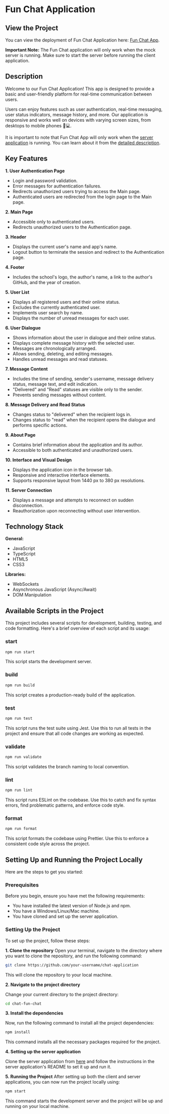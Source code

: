 
# Fun Chat Application

## View the Project
You can view the deployment of Fun Chat Application here: [Fun Chat App](https://rolling-scopes-school.github.io/chekhanadski-JSFE2023Q4/fun-chat/#/).

**Important Note:** The Fun Chat application will only work when the mock server is running. Make sure to start the server before running the client application.

## Description
Welcome to our Fun Chat Application! This app is designed to provide a basic and user-friendly platform for real-time communication between users.

Users can enjoy features such as user authentication, real-time messaging, user status indicators, message history, and more. Our application is responsive and works well on devices with varying screen sizes, from desktops to mobile phones 📱💻.

It is important to note that Fun Chat App will only work when the [server application](https://github.com/rolling-scopes-school/fun-chat-server/tree/main) is running. You can learn about it from the [detailed description](https://github.com/rolling-scopes-school/fun-chat-server/tree/main#readme).

## Key Features
**1. User Authentication Page**

- Login and password validation.
- Error messages for authentication failures.
- Redirects unauthorized users trying to access the Main page.
- Authenticated users are redirected from the login page to the Main page.

**2. Main Page**

- Accessible only to authenticated users.
- Redirects unauthorized users to the Authentication page.
  
**3. Header**

- Displays the current user's name and app's name.
- Logout button to terminate the session and redirect to the Authentication page.
  
**4. Footer**

- Includes the school's logo, the author's name, a link to the author's GitHub, and the year of creation.
  
**5. User List**

- Displays all registered users and their online status.
- Excludes the currently authenticated user.
- Implements user search by name.
- Displays the number of unread messages for each user.

**6. User Dialogue**

- Shows information about the user in dialogue and their online status.
- Displays complete message history with the selected user.
- Messages are chronologically arranged.
- Allows sending, deleting, and editing messages.
- Handles unread messages and read statuses.
  
**7. Message Content**

- Includes the time of sending, sender's username, message delivery status, message text, and edit indication.
- "Delivered" and "Read" statuses are visible only to the sender.
- Prevents sending messages without content.
  
**8. Message Delivery and Read Status**

- Changes status to "delivered" when the recipient logs in.
- Changes status to "read" when the recipient opens the dialogue and performs specific actions.
  
**9. About Page**

- Contains brief information about the application and its author.
- Accessible to both authenticated and unauthorized users.
  
**10. Interface and Visual Design**

- Displays the application icon in the browser tab.
- Responsive and interactive interface elements.
- Supports responsive layout from 1440 px to 380 px resolutions.
  
**11. Server Connection**

- Displays a message and attempts to reconnect on sudden disconnection.
- Reauthorization upon reconnecting without user intervention.

## Technology Stack
**General:**

- JavaScript
- TypeScript
- HTML5
- CSS3

**Libraries:**

- WebSockets
- Asynchronous JavaScript (Async/Await)
- DOM Manipulation

## Available Scripts in the Project

This project includes several scripts for development, building, testing, and code formatting. Here's a brief overview of each script and its usage:

### start

```sh
npm run start
```

This script starts the development server.

### build

```sh
npm run build
```

This script creates a production-ready build of the application.

### test

```sh
npm run test
```

This script runs the test suite using Jest. Use this to run all tests in the project and ensure that all code changes are working as expected.

### validate

```sh
npm run validate
```

This script validates the branch naming to local convention.

### lint

```sh
npm run lint
```

This script runs ESLint on the codebase. Use this to catch and fix syntax errors, find problematic patterns, and enforce code style.

### format

```sh
npm run format
```

This script formats the codebase using Prettier. Use this to enforce a consistent code style across the project.

## Setting Up and Running the Project Locally

Here are the steps to get you started:

### Prerequisites

Before you begin, ensure you have met the following requirements:

- You have installed the latest version of Node.js and npm.
- You have a Windows/Linux/Mac machine.
- You have cloned and set up the server application.

### Setting Up the Project

To set up the project, follow these steps:

**1. Clone the repository**
Open your terminal, navigate to the directory where you want to clone the repository, and run the following command:

```sh
git clone https://github.com/your-username/chat-application
```

This will clone the repository to your local machine.

**2. Navigate to the project directory**

Change your current directory to the project directory:

```sh
cd chat-fun-chat
```
**3. Install the dependencies**

Now, run the following command to install all the project dependencies:

```sh
npm install
```

This command installs all the necessary packages required for the project.

**4. Setting up the server application**

Clone the server application from [here](https://github.com/rolling-scopes-school/fun-chat-server/tree/main) and follow the instructions in the server application's README to set it up and run it.

**5. Running the Project**
After setting up both the client and server applications, you can now run the project locally using:

```sh
npm start
```

This command starts the development server and the project will be up and running on your local machine.

